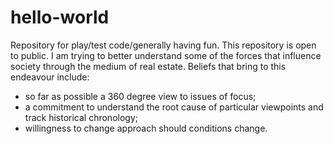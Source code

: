 # hello-world
Repository for play/test code/generally having fun. This repository is open to public. 
I am trying to better understand some of the forces that influence society through the medium of real estate. Beliefs that bring to this endeavour include: 
- so far as possible a 360 degree view to issues of focus;
- a commitment to understand the root cause of particular viewpoints and track historical chronology;
- willingness to change approach should conditions change. 

